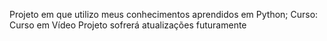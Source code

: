 Projeto em que utilizo meus conhecimentos aprendidos em Python;
Curso: Curso em Vídeo
Projeto sofrerá atualizações futuramente